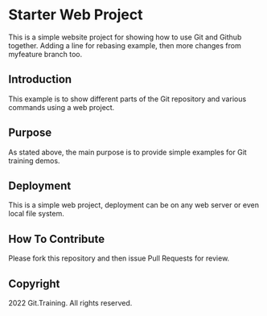 # Starter Web Project

This is a simple website project for showing how to use Git and Github together. Adding a line for rebasing example, then 
more changes from myfeature branch too.

## Introduction

This example is to show different parts of the Git repository and various commands using a web project.

## Purpose

As stated above, the main purpose is to provide simple examples for Git training demos.

## Deployment

This is a simple web project, deployment can be on any web server or even local file system.

## How To Contribute

Please fork this repository and then issue Pull Requests for review.


## Copyright

2022 Git.Training. All rights reserved.
